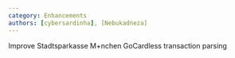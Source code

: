 ```yaml
---
category: Enhancements
authors: [cybersardinha], [Nebukadneza]
---
```


Improve Stadtsparkasse M+nchen GoCardless transaction parsing
